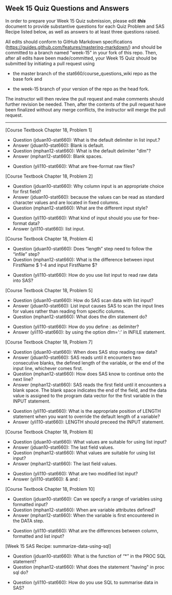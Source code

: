
## Week 15 Quiz Questions and Answers

In order to prepare your Week 15 Quiz submission, please edit ***this*** document to provide substantive questions for each Quiz Problem and SAS Recipe listed below, as well as answers to at least three questions raised.

All edits should conform to GitHub Markdown specifications (https://guides.github.com/features/mastering-markdown/) and should be committed to a branch named "week-15" in your fork of this repo. Then, after all edits have been made/committed, your Week 15 Quiz should be submitted by initiating a pull request using

- the master branch of the stat660/course_questions_wiki repo as the base fork and

- the week-15 branch of your version of the repo as the head fork.

The instructor will then review the pull request and make comments should further revision be needed. Then, after the contents of the pull request have been finalized without any merge conflicts, the instructor will merge the pull request.



********************************************************************************



[Course Textbook Chapter 18, Problem 1]
- Question (jduan10-stat660): What is the default delimiter in list input.?
- Answer (jduan10-stat660): Blank is default.
- Question (mphan12-stat660):  What is the default delimiter "dlm"?
- Answer (mphan12-stat660): Blank spaces.
* Question (yli110-stat660): What are free-format raw files?



[Course Textbook Chapter 18, Problem 2]
- Question (jduan10-stat660): Why column input is an appropriate choice for first field?
- Answer (jduan10-stat660): because the values can be read as standard character values and are located in fixed columns.
- Question (mphan12-stat660):  What are the different input style?
* Question (yli110-stat660): What kind of input should you use for free-format data?
* Answer (yli110-stat660): list input.



[Course Textbook Chapter 18, Problem 4]
- Question (jduan10-stat660): Does “length” step need to follow the “infile” step?
- Question (mphan12-stat660):  What is the difference between input FirstName $ 1-4 and input FirstName $?
* Question (yli110-stat660): How do you use list input to read raw data into SAS?



[Course Textbook Chapter 18, Problem 5]
- Question (jduan10-stat660): How do SAS scan data with list input?
- Answer (jduan10-stat660): List input causes SAS to scan the input lines for values rather than reading from specific columns.
- Question (mphan12-stat660):  What does the dlm statement do?
* Question (yli110-stat660): How do you define : as delimiter?
* Answer (yli110-stat660): by using the option dlm=':' in INFILE statement.



[Course Textbook Chapter 18, Problem 7]
- Question (jduan10-stat660): When does SAS stop reading raw data?
- Answer (jduan10-stat660): SAS reads until it encounters two consecutive blanks, the defined length of the variable, or the end of the input line, whichever comes first.
- Question (mphan12-stat660):  How does SAS know to continue onto the next line?
- Answer (mphan12-stat660):  SAS reads the first field until it encounters a blank space. The blank space indicates the end of the field, and the data value is assigned to the program data vector for the first variable in the INPUT statement.
* Question (yli110-stat660): What is the appropriate position of LENGTH statement when you want to override the default length of a variable?
* Answer (yli110-stat660): LENGTH should preceed the INPUT statement.



[Course Textbook Chapter 18, Problem 8]
- Question (jduan10-stat660): What values are suitable for using list input?
- Answer (jduan10-stat660): The last field values.
- Question (mphan12-stat660):  What values are suitable for using list input?
- Answer (mphan12-stat660):  The last field values.
* Question (yli110-stat660): What are two modified list input?
* Answer (yli110-stat660): & and :



[Course Textbook Chapter 18, Problem 10]
- Question (jduan10-stat660): Can we specify a range of variables using formatted input?
- Question (mphan12-stat660): When are variable attributes defined? 
- Answer (mphan12-stat660):  When the variable is first encountered in the DATA step.
* Question (yli110-stat660): What are the differences between column, formatted and list input?



[Week 15 SAS Recipe: summarize-data-using-sql]
- Question (jduan10-stat660): What is the function of  “*” in the PROC SQL statement?
- Question (mphan12-stat660):  What does the statement "having" in proc sql do?
* Question (yli110-stat660): How do you use SQL to summarise data in SAS?


